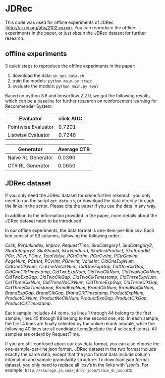# JDRec
This code was used for offline experiments of JDRec (http://arxiv.org/abs/2102.xxxxx). You can reproduce the offline experiments in the paper, or just obtain the JDRec dataset for further research.

## offline experiments
3 quick steps to reproduce the offline experiments in the paper:

1. download the data:  `sh get_data.sh`
2. train the models: `python main.py train`
3. evaluate the models: `python main.py eval`

Based on python 3.8 and tensorflow 2.2.0, we got the following results, which can be a baseline for further research on reinforcement learning for Recommender System:

| Evaluator | click AUC |
| ------ | -------- |
| Pointwise Evaluator | 0.7201 |
| Listwise Evaluator | 0.7248 |

| Generator | Average CTR |
| ------ | -------- |
| Naive RL Generator | 0.0390 |
| CTR RL Generator | 0.0650 |

## JDRec dataset

If you only need the JDRec dataset for some further research, you only need to run the script `get_data.sh`, or download the data directly through the links in the script. Please cite the paper if you use the data in any way.

In addition to the information provided in the paper, more details about the JDRec dataset need to be introduced:

In our offline experiments, the data format is one-item-per-line csv. Each line consist of 53 columns, following the following order: 

*Click, RerankIndex, Improv, RequestTime, SkuCategory1, SkuCategory2, SkuCategory3, SkuShopId, SkuVendorId, SkuBestProduct, SkuBrandId, PCtr, PCvr, PGmv, TotalValue, PCtrCtrInt, PCtrCvrInt, PCtrGmvInt, PageNum, PCtrInt, PCvrInt, PGmvInt, ValueInt, CidOneExpNum, CidOneClkNum, CidOneNoClkNum, CidOneExpGap, CidOneClkGap, CidOneClkTimestamp, CidTwoExpNum, CidTwoClkNum, CidTwoNoClkNum, CidTwoExpGap, CidTwoClkGap, CidTwoClkTimestamp, CidThreeExpNum, CidThreeClkNum, CidThreeNoClkNum, CidThreeExpGap, CidThreeClkGap, CidThreeClkTimestamp, BrandExpNum, BrandClkNum, BrandNoClkNum, BrandExpGap, BrandClkGap, BrandClkTimestamp, ProductExpNum, ProductClkNum, ProductNoClkNum, ProductExpGap, ProductClkGap, ProductClkTimestamp*. 

Each sample includes 44 items, so lines 1 through 44 belong to the first sample, lines 45 through 88 belong to the second one, etc. In each sample, the first 4 lines are finally selected by the online rerank module, while the following 40 lines are all candidate items(include the 4 selected items). All samples are orderd by RequestTime. 

If you are still confused about our csv data format, you can also choose the one-sample-per-line json format. JDRec dataset in the two format include exactly the same data, except that the json format data include column infomation and sample gramularity structure. To download json format dataset, you only need to replace all ‘*csv*’s in the links with '*json*'s. For example: `http://storage.jd.com/jdrec-json/train_0.json`,etc.



